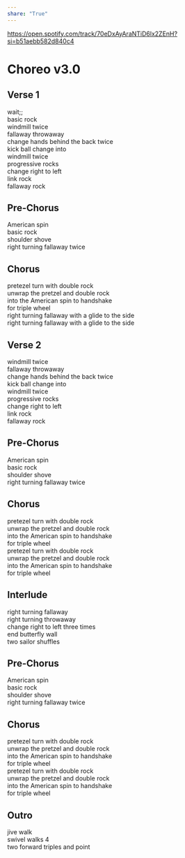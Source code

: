 ```yaml
---  
share: "True"  
---  
```

  
https://open.spotify.com/track/70eDxAyAraNTiD6lx2ZEnH?si=b51aebb582d840c4  
# Choreo v3.0  
## Verse 1  
wait;;  
basic rock  
windmill twice  
fallaway throwaway  
change hands behind the back twice  
kick ball change into  
windmill twice  
progressive rocks  
change right to left  
link rock  
fallaway rock  
## Pre-Chorus  
American spin  
basic rock  
shoulder shove  
right turning fallaway twice  
## Chorus  
pretezel turn with double rock  
unwrap the pretzel and double rock  
into the American spin to handshake   
for triple wheel  
right turning fallaway with a glide to the side  
right turning fallaway with a glide to the side  
## Verse 2  
windmill twice  
fallaway throwaway  
change hands behind the back twice  
kick ball change into  
windmill twice  
progressive rocks  
change right to left  
link rock  
fallaway rock  
## Pre-Chorus  
American spin  
basic rock  
shoulder shove  
right turning fallaway twice  
## Chorus  
pretezel turn with double rock  
unwrap the pretzel and double rock  
into the American spin to handshake   
for triple wheel  
pretezel turn with double rock  
unwrap the pretzel and double rock  
into the American spin to handshake   
for triple wheel  
## Interlude  
right turning fallaway  
right turning throwaway  
change right to left three times  
end butterfly wall  
two sailor shuffles  
## Pre-Chorus  
American spin  
basic rock  
shoulder shove  
right turning fallaway twice  
## Chorus  
pretezel turn with double rock  
unwrap the pretzel and double rock  
into the American spin to handshake   
for triple wheel  
pretezel turn with double rock  
unwrap the pretzel and double rock  
into the American spin to handshake   
for triple wheel  
## Outro  
jive walk   
swivel walks 4  
two forward triples and point